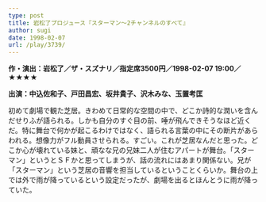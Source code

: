```yaml
---
type: post
title: 岩松了プロジュース『スターマン〜2チャンネルのすべて』
author: sugi
date: 1998-02-07
url: /play/3739/
---
```

**作・演出：岩松了／ザ・スズナリ／指定席3500円／1998-02-07 19:00／★★★★**

**出演：中込佐和子、戸田昌宏、坂井貴子、沢木みな、玉置考匡**

初めて劇場で観た芝居。きわめて日常的な空間の中で、どこか詩的な潤いを含んだせりふが語られる。しかも自分のすぐ目の前、唾が飛んできそうなほど近くだ。特に舞台で何かが起こるわけではなく、語られる言葉の中にその断片があらわれる。想像力がフル動員させられる。すごい。これが芝居なんだと思った。どこか心が壊れている妹と、頑なな兄の兄妹二人が住むアパートが舞台。「スターマン」というとＳＦかと思ってしまうが、話の流れにはあまり関係ない。兄が「スターマン」という芝居の音響を担当しているということくらいか。舞台の上では外で雨が降っているという設定だったが、劇場を出るとほんとうに雨が降っていた。

